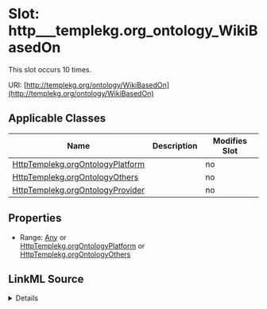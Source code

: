 

# Slot: http___templekg.org_ontology_WikiBasedOn




This slot occurs 10 times.


URI: [http://templekg.org/ontology/WikiBasedOn](http://templekg.org/ontology/WikiBasedOn)



<!-- no inheritance hierarchy -->





## Applicable Classes

| Name | Description | Modifies Slot |
| --- | --- | --- |
| [HttpTemplekg.orgOntologyPlatform](../classes/HttpTemplekg.orgOntologyPlatform.md) |  |  no  |
| [HttpTemplekg.orgOntologyOthers](../classes/HttpTemplekg.orgOntologyOthers.md) |  |  no  |
| [HttpTemplekg.orgOntologyProvider](../classes/HttpTemplekg.orgOntologyProvider.md) |  |  no  |







## Properties

* Range: [Any](../classes/Any.md)&nbsp;or&nbsp;<br />[HttpTemplekg.orgOntologyPlatform](../classes/HttpTemplekg.orgOntologyPlatform.md)&nbsp;or&nbsp;<br />[HttpTemplekg.orgOntologyOthers](../classes/HttpTemplekg.orgOntologyOthers.md)







## LinkML Source

<details>

```yaml
name: http___templekg.org_ontology_WikiBasedOn
from_schema: okns:climatepub4-kg
rank: 1000
slot_uri: http://templekg.org/ontology/WikiBasedOn
alias: http___templekg.org_ontology_WikiBasedOn
domain_of:
- http___templekg.org_ontology_Others
- http___templekg.org_ontology_Platform
- http___templekg.org_ontology_Provider
range: Any
any_of:
- range: http___templekg.org_ontology_Platform
- range: http___templekg.org_ontology_Others

```
</details>